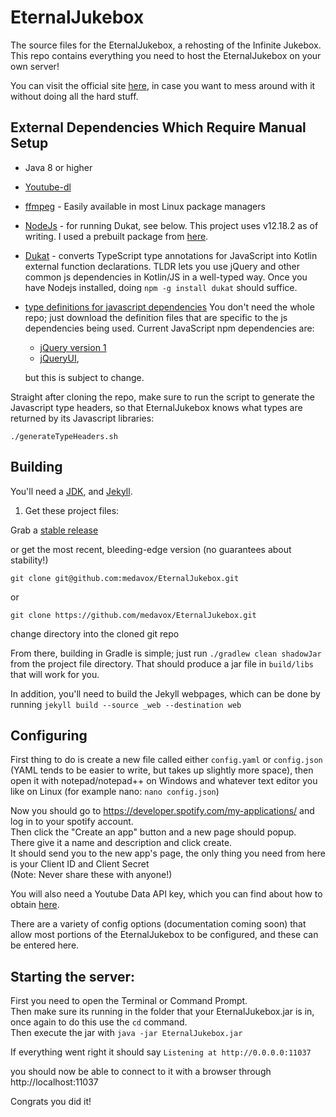 # EternalJukebox

The source files for the EternalJukebox, a rehosting of the Infinite Jukebox.  
This repo contains everything you need to host the EternalJukebox on your own server!  

You can visit the official site [here](https://eternalbox.dev/), 
in case you want to mess around with it without doing all the hard stuff.  

## External Dependencies Which Require Manual Setup

* Java 8 or higher
* [Youtube-dl](https://youtube-dl.org/)
* [ffmpeg](https://ffmpeg.org/) - Easily available in most Linux package managers 
* [NodeJs](https://nodejs.org/en/) - for running Dukat, see below. This project uses v12.18.2 as of writing. 
  I used a prebuilt package from [here](https://github.com/nodesource/distributions).
* [Dukat](https://github.com/kotlin/dukat) - converts TypeScript type annotations for JavaScript into Kotlin external function declarations.
  TLDR lets you use jQuery and other common js dependencies in Kotlin/JS in a well-typed way.
  Once you have Nodejs installed, doing `npm -g install dukat` should suffice.
* [type definitions for javascript dependencies](https://github.com/DefinitelyTyped/DefinitelyTyped) 
  You don't need the whole repo; just download the definition files that are specific to the js dependencies being used. 
  Current JavaScript npm dependencies are:
    - [jQuery version 1](https://github.com/DefinitelyTyped/DefinitelyTyped/blob/master/types/jquery/v1/index.d.ts)
    - [jQueryUI](https://github.com/DefinitelyTyped/DefinitelyTyped/blob/master/types/jqueryui/index.d.ts), 
    
  but this is subject to change.

Straight after cloning the repo, make sure to run the script to generate the Javascript type headers,
so that EternalJukebox knows what types are returned by its Javascript libraries:

```shell script
./generateTypeHeaders.sh
``` 

## Building

You'll need a [JDK](http://www.oracle.com/technetwork/java/javase/downloads/jdk8-downloads-2133151.html), 
and [Jekyll](https://jekyllrb.com/).

1. Get these project files:

Grab a [stable release](https://github.com/medavox/EternalJukebox/releases)

or get the most recent, bleeding-edge version (no guarantees about stability!)

```shell script
git clone git@github.com:medavox/EternalJukebox.git
```

or
```shell script
git clone https://github.com/medavox/EternalJukebox.git
```

change directory into the cloned git repo

From there, building in Gradle is simple; just run `./gradlew clean shadowJar` from the project file directory.
That should produce a jar file in `build/libs` that will work for you.

In addition, you'll need to build the Jekyll webpages, which can be done by running `jekyll build --source _web --destination web`


## Configuring
First thing to do is create a new file called either `config.yaml` or `config.json` 
(YAML tends to be easier to write, but takes up slightly more space), 
then open it with notepad/notepad++ on Windows and whatever text editor you like on Linux (for example nano: `nano config.json`)

Now you should go to https://developer.spotify.com/my-applications/ and log in to your spotify account.  
Then click the "Create an app" button and a new page should popup.   
There give it a name and description and click create.   
It should send you to the new app's page, the only thing you need from here is your Client ID and Client Secret  
(Note: Never share these with anyone!)  

You will also need a Youtube Data API key, which you can find about how to obtain [here](https://developers.google.com/youtube/v3/getting-started).

There are a variety of config options (documentation coming soon) that allow most portions of the EternalJukebox to be configured, and these can be entered here.

## Starting the server:

First you need to open the Terminal or Command Prompt.  
Then make sure its running in the folder that your EternalJukebox.jar is in, once again to do this use the `cd` command.  
Then execute the jar with `java -jar EternalJukebox.jar`

If everything went right it should say `Listening at http://0.0.0.0:11037`  

you should now be able to connect to it with a browser through http://localhost:11037  

Congrats you did it!  
